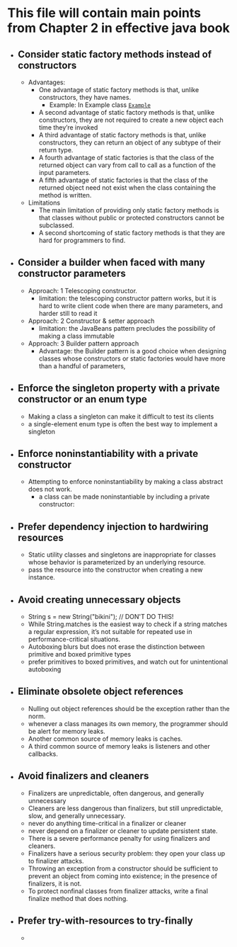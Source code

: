 # This file will contain main points from Chapter 2 in effective java book 
- ## Consider static factory methods instead of constructors
    - Advantages:
      - One advantage of static factory methods is that, unlike constructors, they have names.
        - Example: In Example class [`Example`](src/main/java/org/example/Example.java#L3) 
      - A second advantage of static factory methods is that, unlike constructors, they are not required to create a new object each time they’re invoked
      - A third advantage of static factory methods is that, unlike constructors, they can return an object of any subtype of their return type.
      - A fourth advantage of static factories is that the class of the returned object can vary from call to call as a function of the input parameters. 
      - A fifth advantage of static factories is that the class of the returned object need not exist when the class containing the method is written.
    - Limitations
       - The main limitation of providing only static factory methods is that classes without public or protected constructors cannot be subclassed.
       - A second shortcoming of static factory methods is that they are hard for programmers to find.

- ## Consider a builder when faced with many constructor parameters
  - Approach: 1 Telescoping constructor.
    - limitation:  the telescoping constructor pattern works, but it is hard to write client code when there are many parameters, and harder still to read it
  - Approach: 2 Constructor & setter approach
    - limitation: the JavaBeans pattern precludes the possibility of making a class immutable
  - Approach: 3 Builder pattern approach
    - Advantage: the Builder pattern is a good choice when designing classes whose constructors or static factories would have more than a handful of parameters,
- ## Enforce the singleton property with a private constructor or an enum type
  -  Making a class a singleton can make it difficult to test its clients
  -  a single-element enum type is often the best way to implement a singleton
- ## Enforce noninstantiability with a private constructor
  - Attempting to enforce noninstantiability by making a class abstract does not work.
    - a class can be made noninstantiable by including a private constructor:
- ## Prefer dependency injection to hardwiring resources
  - Static utility classes and singletons are inappropriate for classes whose behavior is parameterized by an underlying resource.
  - pass the resource into the constructor when creating a new instance.
- ## Avoid creating unnecessary objects
  -  String s = new String("bikini"); // DON'T DO THIS!
  -  While String.matches is the easiest way to check if a string matches a regular expression, it’s not suitable for repeated use in performance-critical situations.
  -  Autoboxing blurs but does not erase the distinction between primitive and boxed primitive types
  -   prefer primitives to boxed primitives, and watch out for unintentional autoboxing
- ## Eliminate obsolete object references
  - Nulling out object references should be the exception rather than the norm.
  - whenever a class manages its own memory, the programmer should be alert for memory leaks.
  - Another common source of memory leaks is caches.
  - A third common source of memory leaks is listeners and other callbacks.
- ## Avoid finalizers and cleaners 
  - Finalizers are unpredictable, often dangerous, and generally unnecessary
  - Cleaners are less dangerous than finalizers, but still unpredictable, slow, and generally unnecessary.
  -  never do anything time-critical in a finalizer or cleaner
  -  never depend on a finalizer or cleaner to update persistent state.
  -  There is a severe performance penalty for using finalizers and cleaners.
  -  Finalizers have a serious security problem: they open your class up to finalizer attacks.
  -  Throwing an exception from a constructor should be sufficient to prevent an object from coming into existence; in the presence of finalizers, it is not.
  -  To protect nonfinal classes from finalizer attacks, write a final finalize method that does nothing.
- ## Prefer try-with-resources to try-finally
  -   



